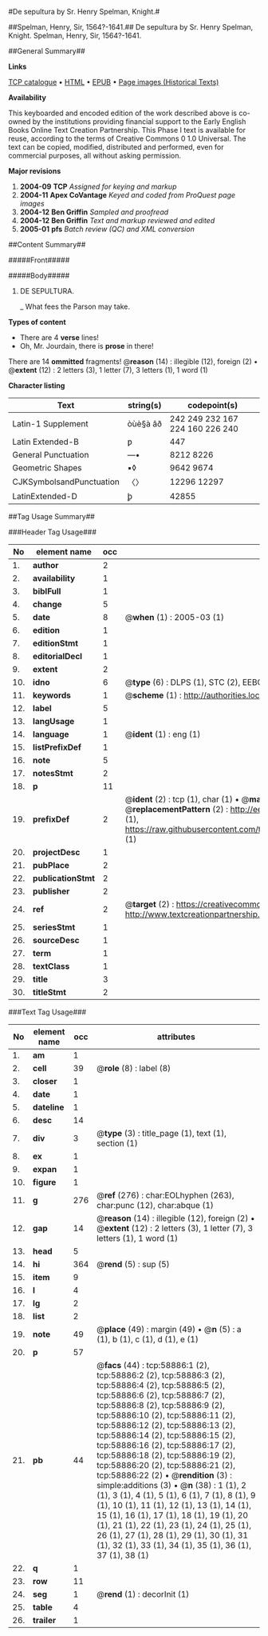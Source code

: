 #De sepultura by Sr. Henry Spelman, Knight.#

##Spelman, Henry, Sir, 1564?-1641.##
De sepultura by Sr. Henry Spelman, Knight.
Spelman, Henry, Sir, 1564?-1641.

##General Summary##

**Links**

[TCP catalogue](http://www.ota.ox.ac.uk/tcp/)  • 
[HTML](http://tei.it.ox.ac.uk/tcp/Texts-HTML/free/A71/A71058.html)  • 
[EPUB](http://tei.it.ox.ac.uk/tcp/Texts-EPUB/free/A71/A71058.epub) • 
[Page images (Historical Texts)](https://data.historicaltexts.jisc.ac.uk/view?pubId=eebo-12290907e&pageId=eebo-12290907e-58886-1)

**Availability**

This keyboarded and encoded edition of the
	       work described above is co-owned by the institutions
	       providing financial support to the Early English Books
	       Online Text Creation Partnership. This Phase I text is
	       available for reuse, according to the terms of Creative
	       Commons 0 1.0 Universal. The text can be copied,
	       modified, distributed and performed, even for
	       commercial purposes, all without asking permission.

**Major revisions**

1. __2004-09__ __TCP__ *Assigned for keying and markup*
1. __2004-11__ __Apex CoVantage__ *Keyed and coded from ProQuest page images*
1. __2004-12__ __Ben Griffin__ *Sampled and proofread*
1. __2004-12__ __Ben Griffin__ *Text and markup reviewed and edited*
1. __2005-01__ __pfs__ *Batch review (QC) and XML conversion*

##Content Summary##

#####Front#####

#####Body#####

1. DE SEPULTURA.

    _ What fees the Parson may take.

**Types of content**

  * There are 4 **verse** lines!
  * Oh, Mr. Jourdain, there is **prose** in there!

There are 14 **ommitted** fragments! 
 @__reason__ (14) : illegible (12), foreign (2)  •  @__extent__ (12) : 2 letters (3), 1 letter (7), 3 letters (1), 1 word (1)

**Character listing**


|Text|string(s)|codepoint(s)|
|---|---|---|
|Latin-1 Supplement|òùè§à âð|242 249 232 167 224 160 226 240|
|Latin Extended-B|ƿ|447|
|General Punctuation|—•|8212 8226|
|Geometric Shapes|▪◊|9642 9674|
|CJKSymbolsandPunctuation|〈〉|12296 12297|
|LatinExtended-D|ꝧ|42855|

##Tag Usage Summary##

###Header Tag Usage###

|No|element name|occ|attributes|
|---|---|---|---|
|1.|__author__|2||
|2.|__availability__|1||
|3.|__biblFull__|1||
|4.|__change__|5||
|5.|__date__|8| @__when__ (1) : 2005-03 (1)|
|6.|__edition__|1||
|7.|__editionStmt__|1||
|8.|__editorialDecl__|1||
|9.|__extent__|2||
|10.|__idno__|6| @__type__ (6) : DLPS (1), STC (2), EEBO-CITATION (1), OCLC (1), VID (1)|
|11.|__keywords__|1| @__scheme__ (1) : http://authorities.loc.gov/ (1)|
|12.|__label__|5||
|13.|__langUsage__|1||
|14.|__language__|1| @__ident__ (1) : eng (1)|
|15.|__listPrefixDef__|1||
|16.|__note__|5||
|17.|__notesStmt__|2||
|18.|__p__|11||
|19.|__prefixDef__|2| @__ident__ (2) : tcp (1), char (1)  •  @__matchPattern__ (2) : ([0-9\-]+):([0-9IVX]+) (1), (.+) (1)  •  @__replacementPattern__ (2) : http://eebo.chadwyck.com/downloadtiff?vid=$1&page=$2 (1), https://raw.githubusercontent.com/textcreationpartnership/Texts/master/tcpchars.xml#$1 (1)|
|20.|__projectDesc__|1||
|21.|__pubPlace__|2||
|22.|__publicationStmt__|2||
|23.|__publisher__|2||
|24.|__ref__|2| @__target__ (2) : https://creativecommons.org/publicdomain/zero/1.0/ (1), http://www.textcreationpartnership.org/docs/. (1)|
|25.|__seriesStmt__|1||
|26.|__sourceDesc__|1||
|27.|__term__|1||
|28.|__textClass__|1||
|29.|__title__|3||
|30.|__titleStmt__|2||


###Text Tag Usage###

|No|element name|occ|attributes|
|---|---|---|---|
|1.|__am__|1||
|2.|__cell__|39| @__role__ (8) : label (8)|
|3.|__closer__|1||
|4.|__date__|1||
|5.|__dateline__|1||
|6.|__desc__|14||
|7.|__div__|3| @__type__ (3) : title_page (1), text (1), section (1)|
|8.|__ex__|1||
|9.|__expan__|1||
|10.|__figure__|1||
|11.|__g__|276| @__ref__ (276) : char:EOLhyphen (263), char:punc (12), char:abque (1)|
|12.|__gap__|14| @__reason__ (14) : illegible (12), foreign (2)  •  @__extent__ (12) : 2 letters (3), 1 letter (7), 3 letters (1), 1 word (1)|
|13.|__head__|5||
|14.|__hi__|364| @__rend__ (5) : sup (5)|
|15.|__item__|9||
|16.|__l__|4||
|17.|__lg__|2||
|18.|__list__|2||
|19.|__note__|49| @__place__ (49) : margin (49)  •  @__n__ (5) : a (1), b (1), c (1), d (1), e (1)|
|20.|__p__|57||
|21.|__pb__|44| @__facs__ (44) : tcp:58886:1 (2), tcp:58886:2 (2), tcp:58886:3 (2), tcp:58886:4 (2), tcp:58886:5 (2), tcp:58886:6 (2), tcp:58886:7 (2), tcp:58886:8 (2), tcp:58886:9 (2), tcp:58886:10 (2), tcp:58886:11 (2), tcp:58886:12 (2), tcp:58886:13 (2), tcp:58886:14 (2), tcp:58886:15 (2), tcp:58886:16 (2), tcp:58886:17 (2), tcp:58886:18 (2), tcp:58886:19 (2), tcp:58886:20 (2), tcp:58886:21 (2), tcp:58886:22 (2)  •  @__rendition__ (3) : simple:additions (3)  •  @__n__ (38) : 1 (1), 2 (1), 3 (1), 4 (1), 5 (1), 6 (1), 7 (1), 8 (1), 9 (1), 10 (1), 11 (1), 12 (1), 13 (1), 14 (1), 15 (1), 16 (1), 17 (1), 18 (1), 19 (1), 20 (1), 21 (1), 22 (1), 23 (1), 24 (1), 25 (1), 26 (1), 27 (1), 28 (1), 29 (1), 30 (1), 31 (1), 32 (1), 33 (1), 34 (1), 35 (1), 36 (1), 37 (1), 38 (1)|
|22.|__q__|1||
|23.|__row__|11||
|24.|__seg__|1| @__rend__ (1) : decorInit (1)|
|25.|__table__|4||
|26.|__trailer__|1||
